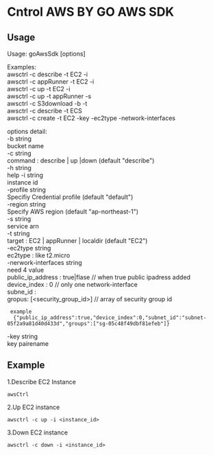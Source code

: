 # Cntrol AWS BY GO AWS SDK

## Usage
Usage: goAwsSdk [options]

Examples:  
awsctrl -c describe -t EC2 -i <instanceid>  
awsctrl -c appRunner -t EC2 -i <instanceid>  
awsctrl -c up -t EC2 -i <instanceid>  
awsctrl -c up -t appRunner -s <service arn>  
awsctrl -c S3download -b <bucketName> -t <localdir>  
awsctrl -c describe -t ECS  
awsctrl -c create -t EC2 -key <keypair> -ec2type <ec2type> -network-interfaces <json String>

options detail:  
  -b string  
    bucket name  
  -c string  
    	command : describe | up |down (default "describe")  
  -h string  
    	help
  -i string  
    	instance id  
  -profile string  
    	Specifiy Credential profile (default "default")  
  -region string  
    	Specify AWS region (default "ap-northeast-1")  
  -s string  
    	service arn  
  -t string  
    	target : EC2 | appRunner | localdir (default "EC2")  
  -ec2type string  
      ec2type : like t2.micro  
  -nerwork-interfaces string  
    need 4 value  
       public_ip_address : true|flase  // when true public ipadress added  
       device_index : 0     // only one network-interface  
       subne_id :  <subnet-nnnnn>  
       gropus: [<security_group_id>]  // array of security group id  

     example  
      {"public_ip_address":true,"device_index":0,"subnet_id":"subnet-05f2a9a81d40d433d","groups":["sg-05c48f49dbf81efeb"]} 
      
   -key string  
      key pairename  



## Example
1.Describe EC2 Instance
```
awsCtrl
```

2.Up EC2 instance
```
awsctrl -c up -i <instance_id>
```

3.Down EC2 instance
```
awsctrl -c down -i <instance_id>
```
